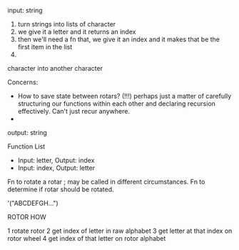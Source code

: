 input: string

1. turn strings into lists of character
2. we give it a letter and it returns an index
3. then we'll need a fn that, we give it an index and it makes that be the first item in the list
4.

character into another character

Concerns:
- How to save state between rotars? (!!!)
  perhaps just a matter of carefully structuring our functions within each other and
  declaring recursion effectively. Can't just recur anywhere.
-


output: string

Function List

- Input: letter, Output: index
- Input: index,  Output: letter

Fn to rotate a rotar ; may be called in different circumstances.
Fn to determine if rotar should be rotated.

'("ABCDEFGH...")

ROTOR HOW

1 rotate rotor
2 get index of letter in raw alphabet
3 get letter at that index on rotor wheel
4 get index of that letter on rotor alphabet
